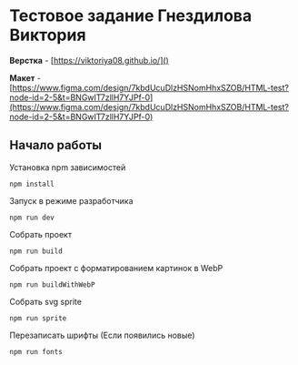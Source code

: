 # Тестовое задание Гнездилова Виктория

**Верстка** - [https://viktoriya08.github.io/]()

**Макет** - [https://www.figma.com/design/7kbdUcuDlzHSNomHhxSZOB/HTML-test?node-id=2-5&t=BNGwIT7zllH7YJPf-0](https://www.figma.com/design/7kbdUcuDlzHSNomHhxSZOB/HTML-test?node-id=2-5&t=BNGwIT7zllH7YJPf-0)

## Начало работы

Установка npm зависимостей

```
npm install
```

Запуск в режиме разработчика

```
npm run dev
```

Собрать проект

```
npm run build
```
Собрать проект с форматированием картинок в WebP

```
npm run buildWithWebP

```

Собрать svg sprite

```
npm run sprite
```

Перезаписать шрифты (Если появились новые)

```
npm run fonts
```

